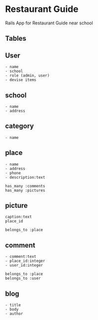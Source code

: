 # Restaurant Guide

Rails App for Restaurant Guide near school

## Tables
## User
	- name
	- school
	- role (admin, user)
	- devise items
	
## school
	- name
	- address
	
## category
	- name

## place
	- name
	- address
	- phone
	- description:text
	
	has_many :comments
	has_many :pictures

## picture
	caption:text
	place_id
	
	belongs_to :place
	
## comment
	- comment:text
	- place_id:integer
	- user_id:integer

	belongs_to :place
	belongs_to :user

## blog
	- title
	- body
	- author